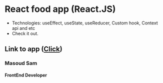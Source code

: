 # React food app (React.JS)
- Technologies: useEffect, useState, useReducer, Custom hook, Context api and etc
- Check it out.
## Link to app ([Click](https://incredible-daffodil-bd20ce.netlify.app/))

### Masoud Sam
#### FrontEnd Developer